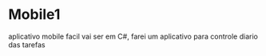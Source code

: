# Mobile1
 aplicativo mobile facil
 vai ser em C#, farei um aplicativo para controle diario das tarefas
 
